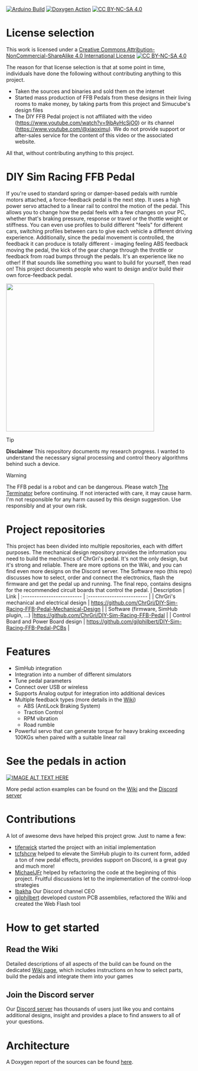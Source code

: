 [![Arduino Build](https://github.com/ChrGri/DIY-Sim-Racing-FFB-Pedal/actions/workflows/arduino.yml/badge.svg?branch=main)](https://github.com/ChrGri/DIY-Sim-Racing-FFB-Pedal/actions/workflows/arduino.yml)
[![Doxygen Action](https://github.com/ChrGri/DIY-Sim-Racing-FFB-Pedal/actions/workflows/main.yml/badge.svg)](https://github.com/ChrGri/DIY-Sim-Racing-FFB-Pedal/actions/workflows/main.yml)
[![CC BY-NC-SA 4.0][cc-by-nc-sa-shield]][cc-by-nc-sa]
# License selection
This work is licensed under a [Creative Commons Attribution-NonCommercial-ShareAlike 4.0 International License][cc-by-nc-sa]
[![CC BY-NC-SA 4.0][cc-by-nc-sa-image]][cc-by-nc-sa]

The reason for that license selection is that at some point in time, individuals have done the following without contributing anything to this project.
- Taken the sources and binaries and sold them on the internet
- Started mass production of FFB Pedals from these designs in their living rooms to make money, by taking parts from this project and Simucube's design files
- The DIY FFB Pedal project is not affiliated with the video (https://www.youtube.com/watch?v=9ibAyHcSjO0) or its channel (https://www.youtube.com/@xiaoximu). We do not provide support or after-sales service for the content of this video or the associated website.<br>

All that, without contributing anything to this project.

[cc-by-nc-sa]: http://creativecommons.org/licenses/by-nc-sa/4.0/
[cc-by-nc-sa-image]: https://licensebuttons.net/l/by-nc-sa/4.0/88x31.png
[cc-by-nc-sa-shield]: https://img.shields.io/badge/License-CC%20BY--NC--SA%204.0-lightgrey.svg
# DIY Sim Racing FFB Pedal
If you're used to standard spring or damper-based pedals with rumble motors attached, a force-feedback pedal is the next step. It uses a high power servo attached to a linear rail to control the motion of the pedal. This allows you to change how the pedal feels with a few changes on your PC, whether that's braking pressure, response or travel or the thottle weight or stiffness. You can even use profiles to build different "feels" for different cars, switching profiles between cars to give each vehicle a different driving experience. Additionally, since the pedal movement is controlled, the feedback it can produce is totally different - imaging feeling ABS feedback moving the pedal, the kick of the gear change through the throttle or feedback from road bumps through the pedals. It's an experience like no other! If that sounds like something you want to build for yourself, then read on! This project documents people who want to design and/or build their own force-feedback pedal. 

<img src="https://github.com/user-attachments/assets/f1a54fd9-5949-4dc0-b573-b34a77b52dd7" width="400">

> [!TIP]
> **Disclaimer** This repository documents my research progress. I wanted to understand the necessary signal processing and control theory algorithms behind such a device. 

> [!WARNING]
> The FFB pedal is a robot and can be dangerous. Please watch [The Terminator](https://en.wikipedia.org/wiki/The_Terminator) before continuing. If not interacted with care, it may cause harm. I'm not responsible for any harm caused by this design suggestion. Use responsibly and at your own risk.

# Project repositories
This project has been divided into multiple repositories, each with differt purposes. The mechanical design repository provides the information you need to build the mechanics of ChrGri's pedal. It's not the only design, but it's strong and reliable. There are more options on the Wiki, and you can find even more designs on the Discord server. The Software repo (this repo) discusses how to select, order and connect the electronics, flash the firmware and get the pedal up and running. The final repo, contains designs for the recommended circuit boards that control the pedal.
| Description           |  Link |
:------------------------- | :------------------------- |
| ChrGri's mechanical and electrical design | https://github.com/ChrGri/DIY-Sim-Racing-FFB-Pedal-Mechanical-Design |
| Software (firmware, SimHub plugin, ...) |https://github.com/ChrGri/DIY-Sim-Racing-FFB-Pedal |
| Control Board and Power Board design | https://github.com/gilphilbert/DIY-Sim-Racing-FFB-Pedal-PCBs |

# Features
- SimHub integration
- Integration into a number of different simulators
- Tune pedal parameters
- Connect over USB or wireless
- Supports Analog output for integration into additional devices
- Multiple feedback types (more details in the [Wiki](https://github.com/ChrGri/DIY-Sim-Racing-FFB-Pedal/wiki/Pedal-Effects))
  - ABS (AntiLock Braking System)
  - Traction Control
  - RPM vibration
  - Road rumble
- Powerful servo that can generate torque for heavy braking exceeding 100KGs when paired with a suitable linear rail

# See the pedals in action
[![IMAGE ALT TEXT HERE](https://img.youtube.com/vi/i2e1ukc1ylA/0.jpg)](https://www.youtube.com/watch?v=i2e1ukc1ylA)

More pedal action examples can be found on the [Wiki](https://github.com/ChrGri/DIY-Sim-Racing-FFB-Pedal/wiki/Hardware-designs) and the [Discord server](https://discord.gg/j8QhD5hCv7)

# Contributions
A lot of awesome devs have helped this project grow. Just to name a few:
- [tjfenwick](https://github.com/tjfenwick) started the project with an initial implementation
- [tcfshcrw](https://github.com/tcfshcrw) helped to elevate the SimHub plugin to its current form, added a ton of new pedal effects, provides support on Discord, is a great guy and much more!
- [MichaelJFr](https://github.com/MichaelJFr) helped by refactoring the code at the beginning of this project. Fruitful discussions let to the implementation of the control-loop strategies
- [Ibakha](https://github.com/Ibakha) Our Discord channel CEO
- [gilphilbert](https://github.com/gilphilbert) developed custom PCB assemblies, refactored the Wiki and created the Web Flash tool

# How to get started
## Read the Wiki
Detailed descriptions of all aspects of the build can be found on the dedicated [Wiki page](https://github.com/ChrGri/DIY-Sim-Racing-FFB-Pedal/wiki), which includes instructions on how to select parts, build the pedals and integrate them into your games

## Join the Discord server
Our [Discord server](https://discord.gg/j8QhD5hCv7) has thousands of users just like you and contains additional designs, insight and provides a place to find answers to all of your questions.

# Architecture
A Doxygen report of the sources can be found [here](https://chrgri.github.io/DIY-Sim-Racing-FFB-Pedal/Arduino/html/index.html).

